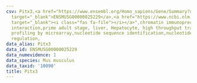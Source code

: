 ```yaml
---
csv: Pitx3,<a href="https://www.ensembl.org/Homo_sapiens/Gene/Summary?db=core;g=ENSMUSG00000025229"
  target="_blank">ENSMUSG00000025229</a>,<a href="https://www.ncbi.nlm.nih.gov/pubmed/23834426"
  target="_blank"><i class="fas fa-file"></i></a>",chromatin immunoprecipitation assay,direct
  interaction,prime adult stage, liver, Hepatocyte, high throughput transcription
  profiling by microarray,nucleotide sequence identification,nucleotide sequence identification,transcriptional
  regulation,
data_alias: Pitx3
data_id: ENSMUSG00000025229
data_numevidence: 1
data_species: Mus musculus
data_taxid: '10090'
title: Pitx3
---
```


